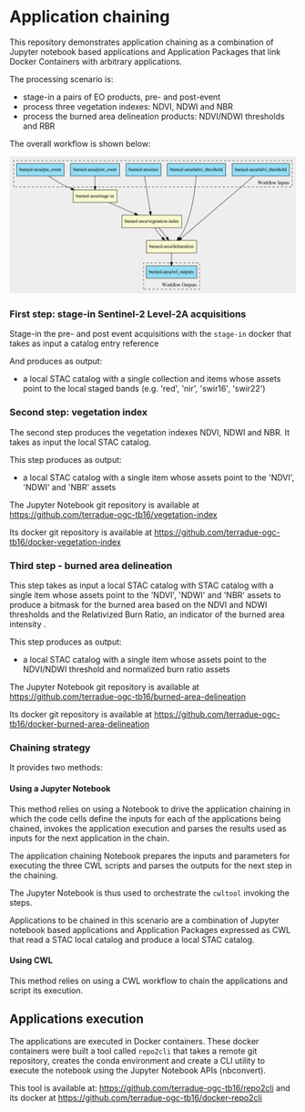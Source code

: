# Application chaining


This repository demonstrates application chaining as a combination of Jupyter notebook based applications and Application Packages that link Docker Containers with arbitrary applications.



The processing scenario is:

- stage-in a pairs of EO products, pre- and post-event
- process three vegetation indexes: NDVI, NDWI and NBR
- process the burned area delineation products: NDVI/NDWI thresholds and RBR

The overall workflow is shown below:

![alt text](cwl/burned-area.png)


### First step: stage-in Sentinel-2 Level-2A acquisitions

Stage-in the pre- and post event acquisitions with the `stage-in` docker that takes as input a catalog entry reference

And produces as output:

- a local STAC catalog with a single collection and items whose assets point to the local staged bands (e.g. 'red', 'nir', 'swir16', 'swir22')

### Second step: vegetation index

The second step produces the vegetation indexes NDVI, NDWI and NBR. It takes as input the local STAC catalog.

This step produces as output:

- a local STAC catalog with a single item whose assets point to the 'NDVI', 'NDWI' and 'NBR' assets

The Jupyter Notebook git repository is available at https://github.com/terradue-ogc-tb16/vegetation-index

Its docker git repository is available at https://github.com/terradue-ogc-tb16/docker-vegetation-index

### Third step - burned area delineation

This step takes as input a local STAC catalog with STAC catalog with a single item whose assets point to the 'NDVI', 'NDWI' and 'NBR' assets to produce a bitmask for the burned area based on the NDVI and NDWI thresholds and the Relativized Burn Ratio, an indicator of the burned area intensity .

This step produces as output:

- a local STAC catalog with a single item whose assets point to the NDVI/NDWI threshold and normalized burn ratio assets

The Jupyter Notebook git repository is available at https://github.com/terradue-ogc-tb16/burned-area-delineation

Its docker git repository is available at https://github.com/terradue-ogc-tb16/docker-burned-area-delineation


### Chaining strategy

It provides two methods:

#### Using a Jupyter Notebook 

This method relies on using a Notebook to drive the application chaining in which the code cells define the inputs for each of the applications being chained, invokes the application execution and parses the results used as inputs for the next application in the chain.

The application chaining Notebook prepares the inputs and parameters for executing the three CWL scripts and parses the outputs for the next step in the chaining.

The Jupyter Notebook is thus used to orchestrate the `cwltool` invoking the steps.

Applications to be chained in this scenario are a combination of Jupyter notebook based applications and Application Packages expressed as CWL that read a STAC local catalog and produce a local STAC catalog.

#### Using CWL

This method relies on using a CWL workflow to chain the applications and script its execution.

## Applications execution

The applications are executed in Docker containers. These docker containers were built a tool called `repo2cli` that takes a remote git repository, creates the conda environment and create a CLI utility to execute the notebook using the Jupyter Notebook APIs (nbconvert).

This tool is available at: https://github.com/terradue-ogc-tb16/repo2cli and its docker at https://github.com/terradue-ogc-tb16/docker-repo2cli